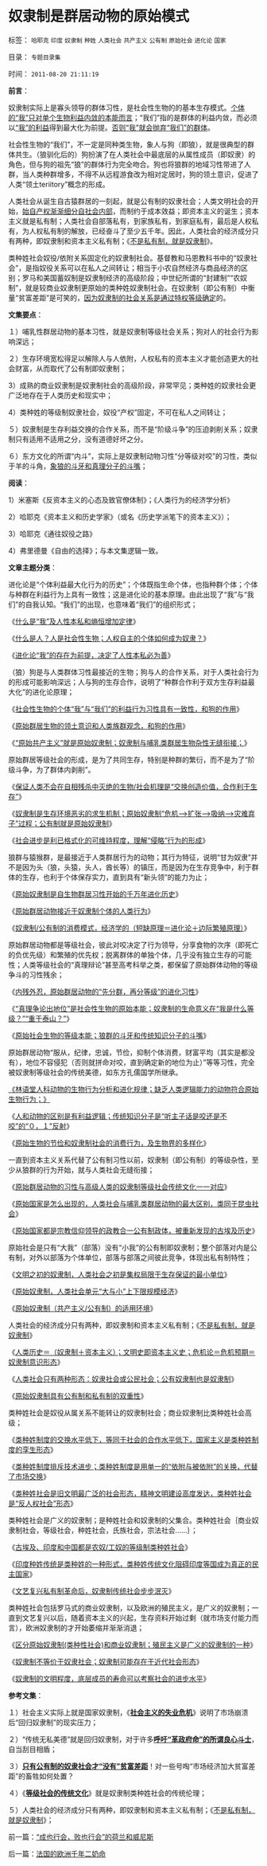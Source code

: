 # 奴隶制是群居动物的原始模式

标签： `哈耶克` `印度` `奴隶制` `种姓` `人类社会` `共产主义` `公有制` `原始社会` `进化论` `国家` 

目录： `专题目录集`

时间： `2011-08-20 21:11:19`

**前言**：

奴隶制实际上是寡头领导的群体习性，是社会性生物的的基本生存模式。[个体的“我”只对单个生物利益内敛的本能而言](../../../2009/11/4/什么是“我”及人性本私和熵恒增加定律.md)；“我们”指的是群体的利益内敛，而必须以[“我”的利益](../../../2011/2/1/什么是人权？人道主义？和维护法纪.md)得到最大化为前提。[否则“我”就会抛弃“我们”的群体](../../../2011/3/5/（利益沟通学＝敌我识别学）HOWTO.md)。

社会性生物的“我们”，不一定是同种类生物，象人与狗（即狼），就是很典型的群体共生。（狼驯化后的）狗扮演了在人类社会中最底层的从属性成员（即奴隶）的角色，但与狗的祖先“狼”的群体行为完全吻合。狗也将狼群的地域习性带进了人群，当人类种群增多，不得不从远程游食改为相对定居时，狗的领土意识，促进了人类“领土teriitory”概念的形成。

人类社会从诞生自古猿群居的一刻起，就是公有制的奴隶社会；人类文明社会的开始，[始自产权渐渐细分自社会内部](../../../2010/1/22/管理学向经济学靠拢“产权细分”.md)，而制约于成本效益；即资本主义的诞生；资本主义就是私有制；人类社会自部落私有，到家族私有，到家庭私有，最后是人权私有，为人权私有制的解放，已经奋斗了至少五千年。因此，人类社会的经济成分只有两种，即奴隶制和资本主义私有制；《[不是私有制，就是奴隶制](../../../2011/8/11/只有私有制不是奴隶制.md)》。

类种姓社会奴役/依附关系固定化的奴隶制社会。基督教和马恩教科书中的“奴隶社会”，是指奴役关系可以在私人之间转让；相当于小农自然经济与商品经济的区别；罗马和美国蓄奴制是奴隶制经济的高级阶段；中世纪所谓的“封建制”“农奴制”，就是较商业奴隶制更原始的类种姓奴隶制社会。在奴隶制（即公有制）中衡量“贫富差距”是可笑的，[因为奴隶制的社会关系是通过特权等级确定](../../../2009/12/8/奴隶社会中的财富衡量标准.md)的。

**文集要点**：

１）哺乳性群居动物的基本习性，就是奴隶制等级社会关系；狗对人的社会行为影响深远；

２）生存环境宽松得足以解除人与人依附，人权私有的资本主义才能创造更大的社会财富，从而取代了公有制即奴隶制；

3）成熟的商业奴隶制是奴隶制社会的高级阶段，非常罕见；类种姓的奴隶社会更广泛地存在于人类历史和现实中；

4）类种姓的等级制奴隶社会，奴役“产权”固定，不可在私人之间转让；

５）奴隶制是生存利益交换的合作关系，而不是“阶级斗争”的压迫剥削关系；奴隶制只有适用不适用之分，没有道德好坏之分。

６）东方文化的所谓“内斗”，实际上是奴隶制动物习性“分等级对咬”的习性，类似于羊的斗角，[象狼的斗牙和真理分子的斗嘴](../../../2009/1/28/笑谈中国道德口水仗之左中右派.md)；

**阅读**：

1）米塞斯《反资本主义的心态及致官僚体制》；《人类行为的经济学分析》

2）哈耶克《资本主义和历史学家》（或名《历史学派笔下的资本主义》）；

3）哈耶克《通往奴役之路》

4）弗里德曼《自由的选择》；与本文集逻辑一致。

**文章主题分类**：

进化论是“个体利益最大化行为的历史”；个体既指生命个体，也指种群个体；个体与种群在利益行为上具有一致性；这是进化论的基本原理。由此出现了“我”与“我们”的自我认知。“我们”的出现，也意味着“我们”的组织形式；

《[什么是“我”及人性本私和熵恒增加定律](../../../2009/11/4/什么是“我”及人性本私和熵恒增加定律.md)》

《[什么是人？人是社会性生物；人权自主的个体如何成为奴隶？](http://darthvad.blog.sohu.com/172126483.html)》

《[进化论“我”的存在为前提，决定了人性本私必为善](../../../2009/9/24/人性本私必为善.md)》

（狼）狗是与人类群体习性最接近的生物；狗与人的合作关系，对于人类社会行为的形成可能影响深远；人与狗的生存合作，说明了“种群合作利于双方生存利益最大化”的进化论原理；

《[社会性生物的个体“我”与“我们”的利益行为习性具有一致性，和狗的作用](../../../2009/4/20/人性本私来源于生物进化论的生物属性.md)》

《[原始群居生物的领土意识和人类族群观念，和狗的作用](../../../2009/4/21/人，性本私.md)》

《[“原始共产主义”就是原始奴隶制；奴隶制与哺乳类群居生物杂性无缝衔接；](../../../2011/7/21/“原始共产主义”就是原始奴隶制.md)》

原始群居等级社会的形成，是为了共同生存，特别是种群的繁衍，而不是为了“阶级斗争，为了群体内剥削”。

《[保证人类不会在自相残杀中灭绝的生物/社会机理是“交换创造价值，合作利于生存”](../../../2011/1/16/人类避免自相残杀灭绝的机理是国产化自给自足没有优势.md)》

《[奴隶制是生存环境恶劣的求生机制；原始奴隶制“危机——>扩张——>吸纳——>灾难弃子”过程；公有制就是原始奴隶制](../../../2011/7/22/奴隶制是生存环境恶劣的求生机制.md)》

《[社会进步是利已格式化的可维持程度，理解“侵略”行为的形成](../../../2010/4/8/社会进步是利已格式化的可维持程度.md)》

狼群与猿猴群，是最接近于人类群居行为的动物；其行为特征，说明“甘为奴隶”并不是因为头（狼，头猿，头人，酋长等）的镇压，而是因为在生存竞争中，利于群体的生存，也利于个体保存实力，直到具有“新头领”的能力为止；

《[原始奴隶制是自生物群居习性开始的千万年进化历史](../../../2010/1/19/文明之初就是百万年向个体私有制进化的历史.md)》

《[原始群居动物接近于奴隶制个体的人类行为](../../../2011/1/30/原始群居动物的人类行为.md)》

《[奴隶制/公有制的消费模式，经济学的（短缺原理＝进化论＋边际繁殖原理）](../../../2010/12/31/经济学的（短缺原理＝进化论＋边际繁殖原理）.md)》

原始群居动物都是等级社会，彼此对咬决定了行为领导，分享食物的次序（即死亡的负优先级）和繁殖的优先权；脱离群体的单独个体，几乎没有独立生存的可能性；人类等级社会的“真理辩论”甚至高考科举之类，都保留了原始群体动物的等级争斗的习性残余；

《[内残外忍，原始群居动物的“先分群，再分等级”的进化习性](../../../2011/2/17/内残外忍“先分群，再分等级”的标准答案.md)》

《[“真理争论出地位”是社会性生物的原始本能；奴隶制的生命意义在“我是什么等级？”“重于泰山？”](../../../2011/1/28/等级社会需要“实名制”.md)》

《[原始社会生物的等级本能；狼群的斗牙和传统知识分子的斗嘴](../../../2011/1/30/狼的斗牙和狗的斗嘴.md)》

原始群居动物“服从，纪律，忠诚，节俭，抑制个体消费，财富平均（其实是都没有），地位不容侵犯（否则就拼命对咬，直到确定新的地位为止）”等等习性，完全被奴隶制等级社会的传统美德，如东方孔儒国学所继承。

[《林语堂人科动物的生物行为分析和进化规律；缺乏人类逻辑能力的动物符合原始生物行为；》](../../../2011/2/3/人科动物的生物行为分析和进化规律.md)

《[人和动物的区别是有利益逻辑；传统知识分子是“听主子话是咬还是不咬”的“０，１”反射](../../../2011/1/31/人和动物的区别及人权和利益逻辑.md)》

《[原始生物的节俭和奴隶制社会的消费行为，及生物界的多样化](http://darthvad.blog.sohu.com/172126229.html)》

一直到资本主义关系代替了公有制习性以前，奴隶制（即公有制）的等级杂性，至少从狼群的行为开始，就与人类社会无缝衔接；

《[原始群居动物的习性与高级人类的奴隶制等级社会传统文化一一对应](../../../2011/2/18/言论自由的许可证审批和批判.md)》

《[原始国家是怎么出现的，人类社会与哺乳类群居动物的最大区别，类同于昆虫社会](../../../2011/7/22/奴隶制不等价于奴隶社会；原始国家怎么出现的？.md)》

《[原始国家都是宗教信仰领导的政教合一公有制政体，被重新发现的古埃及历史](../../../2010/4/8/古埃及的“国学”阿蒙教是古埃及历史的主线.md)》

原始社会是只有“大我”（部落）没有“小我”的公有制即奴隶制；整个部落对内是公有制，对外以部落为个体单位，部落与部落之间彼此竞争，体现出私有制特性；

《[文明之初的奴隶制，人类社会之初是集权局限于生存保证的最小单位](../../../2010/2/6/人类社会之初是集权局限于生存保证的最小单位.md)》

《[原始奴隶制，人类社会单元“大与小”上下限规模经济](../../../2010/2/5/人类社会单元“大与小”上下限规模经济.md)》

《[原始奴隶制（共产主义/公有制）的适用环境](../../../2010/2/7/共产主义公有制集权的适用环境.md)》

人类社会的经济成分只有两种，即奴隶制和资本主义私有制；《[不是私有制，就是奴隶制](../../../2011/8/11/只有私有制不是奴隶制.md)》

《[人类历史＝（奴隶制＋资本主义）；文明史即资本主义史；危机论＝危机预期＝奴隶制意识形态](../../../2011/8/11/文明史即资本主义史；人类社会＝（奴隶制＋资本主义）.md)》

《[人类社会只有两种形态：奴隶社会或公民社会；公有奴隶制也是奴隶制](../../../2011/7/25/人类社会只有两种形态;私人蓄养的奴隶制暂时消失了；.md)》

《[原始奴隶制具有公有制和私有制的双重性](../../../2010/1/19/原始人类社会具有公有制和私有制的双重性.md)》

类种姓社会是奴役从属关系不能转让的奴隶制社会；商业奴隶制比类种姓社会高级；

《[类种姓制度的交换水平低下，等同于社会的合作水平低下，国家主义是类种姓制度的孪生形态](../../../2010/5/26/国家主义是类种姓制度的孪生形态.md)》

《[类种姓制度排斥技术进步；类种姓制度是用单一的“依附与被依附”的关换，代替了市场交换](../../../2010/5/26/为什么类种姓制度排斥技术进步.md)》

《[类种姓社会是旧文明最广泛的社会形态，精神文明建设高度发达，类种姓社会是“反人权社会”形态](../../../2010/5/26/类种姓社会是非人权社会的最广泛的社会形态.md)》

类种姓社会是广义的奴隶制；是种姓社会和奴隶制的父集合。类种姓社会｛商业奴隶制社会，等级社会，种姓社会，氏族社会，宗法社会……｝；

《[古埃及、印度和中国都是农奴/工奴的等级制类种姓社会](../../../2010/5/26/古埃及社会对技术排斥似中国印度.md)》

《[印度种姓传统是类种姓的一种形式，类种姓传统文化阻碍印度等国成为真正的民主国家](../../../2008/12/16/种姓传统阻碍印度成为真正的民主国家.md)》

《[文艺复兴私有制革命后，奴隶制传统社会步步泯灭](http://darthvad.blog.sohu.com/161220119.html)》

类种姓社会包括罗马式的商业奴隶制，以及欧洲的殖民主义，是广义的奴隶制；一直到文艺复兴以后，随着资本主义的兴起，生存资料开始过剩（就市场支付能力而言），欧洲奴隶制的才开始萎缩并渐渐消退；

《[区分原始奴隶制(类种性社会)和商业奴隶制；殖民主义是广义的奴隶制的一种](../../../2011/3/31/商业奴隶制和美国人不爱国.md)》

《[奴隶制不等价于奴隶社会；奴隶制可能存在于近代社会形态](../../../2011/7/22/奴隶制不等价于奴隶社会；原始国家怎么出现的？.md)》

《[奴隶制的文明程度，底层成员的寿命可以考察社会的进步水平](../../../2010/1/20/底层成员的寿命可以考察社会的进步水平.md)》

**参考文集**：

１）社会主义实际上就是国家奴隶制，《[**社会主义的失业危机**](../../../2011/1/29/社会主义的失业危机.md)》说明了市场崩溃后“回归奴隶制”的现实压力；

２）“传统无私美德”就是回归奴隶制，对于许多[**呼吁“革政府命”的所谓良心斗士**](../../../2010/12/12/不要一味指责政府.md)，自当刮目相盾；

３）[**只有公有制的奴隶社会才“没有”贫富差距**](../../../2010/9/4/仇富造成贫富差距；中国贫富差距一直在缩小.md)！对一些号啕“市场经济加大贫富差距”的畜牲如何处置？

４）《[**等级社会的传统文化**](../../../2010/7/17/等级社会制度文化.md)》就是奴隶制类种姓社会的传统伦理；

５）人类社会的经济成分只有两种，即奴隶制和资本主义私有制；《[不是私有制，就是奴隶制](../../../2011/8/11/只有私有制不是奴隶制.md)》；



前一篇：[“成也行会，败也行会”的荷兰和威尼斯](../../../2011/8/19/“成也行会，败也行会”的荷兰和威尼斯.md)

后一篇：[法国的欧洲千年二奶命](../../../2011/8/20/法国的欧洲千年二奶命.md)
